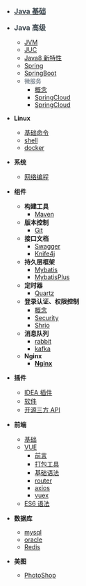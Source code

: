 - [<font color=#364149 size=3>**Java 基础**</font>](README.md)

- <font color=#364149 size=3>**Java 高级**</font>

  - [JVM](Java/JVM.md)
  - [JUC](Java/JUC.md)
  - [Java8 新特性](Java/Java8新特性.md)
  - [Spring](Java/Spring.md)
  - [SpringBoot](Java/SpringBoot.md)
  - <font color=#505d6b size=2.8px>微服务</font>
    - [概念](java/微服务/概念.md)
    - [SpringCloud](java/微服务/SpringCloudNetflix.md)
    - [SpringCloud](java/微服务/SpringCloudAlibaba.md)

- **Linux**

  - [基础命令](Linux/基础命令/)
  - [shell](Linux/shell/)
  - [docker](Linux/docker/)

- **系统**

  - [网络编程](网络/网络编程.md)

- **组件**

  - **构建工具**
    - [Maven](组件/Maven.md)
  - **版本控制**
    - [Git](组件/Git.md)
  - **接口文档**
    - [Swagger](组件/接口文档/swagger.md)
    - [Knife4j](组件/接口文档/knife4j.md)
  - **持久层框架**
    - [Mybatis](Java/Mybatis.md)
    - [MybatisPlus](Java/MybatisPlus.md)
  - **定时器**
    - [Quartz](Java/Quartz.md)
  - **登录认证、权限控制**
    - [概念](组件/登录认证及权限控制/)
    - [Security](组件/登录认证及权限控制/Security.md)
    - [Shrio](组件/登录认证及权限控制/Shrio.md)
  - **消息队列**
    - [rabbit](组件/消息队列/rabbitMQ.md)
    - [kafka](组件/消息队列/kafka.md)
  - **Nginx**
    - [**Nginx**](组件/Nginx.md)

- **插件**
  - [IDEA 插件](插件/IDEA插件/)
  - [软件](插件/软件/)
  - [开源三方 API](插件/开源三方API/)
- **前端**
  - [基础](前端/基础/)
  - [VUE](前端/Vue/)
    - [前言](前端/Vue/1-前言.md)
    - [打包工具](前端/Vue/2-打包工具.md)
    - [基础语法](前端/Vue/3-基础语法.md)
    - [router](前端/Vue/4-router.md)
    - [axios](前端/Vue/5-axios.md)
    - [vuex](前端/Vue/6-vuex.md)
  - [ES6 语法](前端/ES6新语法/)
- **数据库**

  - [mysql](数据库/mysql/)
  - [oracle](数据库/oracle/)
  - [Redis](数据库/Redis/)

- **美图**
  - [PhotoShop](PhotoShop/)
